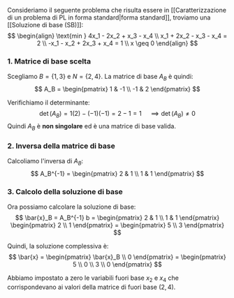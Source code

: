 Consideriamo il seguente problema che risulta essere in [[Caratterizzazione di un problema di PL in forma standard|forma standard]], troviamo una [[Soluzione di base (SB)]]:
$$
\begin{align}
\text{min } 4x_1 - 2x_2 + x_3 - x_4 \\
x_1 + 2x_2 - x_3 - x_4 = 2 \\
-x_1 - x_2 + 2x_3 + x_4 = 1 \\
x \geq 0
\end{align}
$$

### 1. Matrice di base scelta

Scegliamo $B = \{1, 3\}$ e $N = \{2, 4\}$. La matrice di base $A_B$ è quindi:
$$
A_B = \begin{pmatrix}
1 & -1 \\
-1 & 2
\end{pmatrix}
$$

Verifichiamo il determinante:
$$
\det(A_B) = 1(2) - (-1)(-1) = 2 - 1 = 1 \quad \implies \det(A_B) \neq 0
$$
Quindi $A_B$ è **non singolare** ed è una matrice di base valida.

### 2. Inversa della matrice di base

Calcoliamo l'inversa di $A_B$:
$$
A_B^{-1} = \begin{pmatrix}
2 & 1 \\
1 & 1
\end{pmatrix}
$$

### 3. Calcolo della soluzione di base

Ora possiamo calcolare la soluzione di base:
$$
\bar{x}_B = A_B^{-1} b = \begin{pmatrix}
2 & 1 \\
1 & 1
\end{pmatrix}
\begin{pmatrix}
2 \\
1
\end{pmatrix} = \begin{pmatrix}
5 \\
3
\end{pmatrix}
$$

Quindi, la soluzione complessiva è:
$$
\bar{x} = \begin{pmatrix}
\bar{x}_B \\
0
\end{pmatrix} = \begin{pmatrix}
5 \\
0 \\
3 \\
0
\end{pmatrix}
$$

Abbiamo impostato a zero le variabili fuori base $x_2$ e $x_4$ che corrispondevano ai valori della matrice di fuori base $(2,4)$.